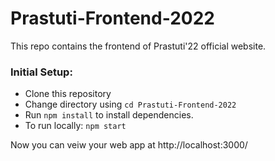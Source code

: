 # Prastuti-Frontend-2022

This repo contains the frontend of Prastuti'22 official website.

### Initial Setup:
- Clone this repository
- Change directory using `cd Prastuti-Frontend-2022`
- Run `npm install` to install dependencies.
- To run locally: `npm start`

Now you can veiw your web app at http://localhost:3000/
